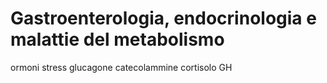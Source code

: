 # Gastroenterologia, endocrinologia e malattie del metabolismo
ormoni stress
	glucagone
	catecolammine
	cortisolo
GH
